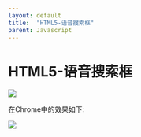 ```yaml
---
layout: default
title:  "HTML5-语音搜索框"
parent: Javascript
---
```


# HTML5-语音搜索框

![](http://simple.imoowi.com/usr/uploads/2016/11/2846090343.jpeg)

在Chrome中的效果如下:
	
![](http://simple.imoowi.com/usr/uploads/2016/11/2305393031.png)


